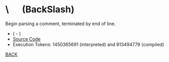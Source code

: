 # \\ &emsp; (BackSlash)
Begin parsing a comment, terminated by end of line.
* ( - )
* [Source Code](../words/core_ext/BackSlash.cs)
* Execution Tokens: 1450365691 (interpreted) and 913494779 (compiled)


[BACK](builtins.md#BackSlash)
